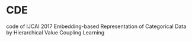 # CDE
code of IJCAI 2017 Embedding-based Representation of Categorical Data by Hierarchical Value Coupling Learning
